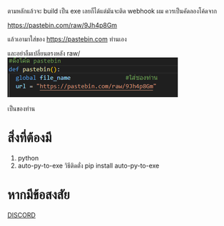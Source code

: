 ตามหลักแล้วจะ build เป็น exe เลยก็ได้แต่มันจะติด webhook ผม ควรเป็นคัดลองโค้ดจาก

https://pastebin.com/raw/9Jh4p8Gm

แล้วเอามาใส่ของ https://pastebin.com ท่านเอง

และอย่าลืมเปลี่ยนตรงหลัง raw/
![คำอธิบายรูป](img/1.png)

เป็นของท่าน

# สิ่งที่ต้องมี

1. python
2. auto-py-to-exe วิธีติดตั่ง pip install auto-py-to-exe

# หากมีข้อสงสัย
[DISCORD](https://discord.gg/HQRkR6QPw4)
